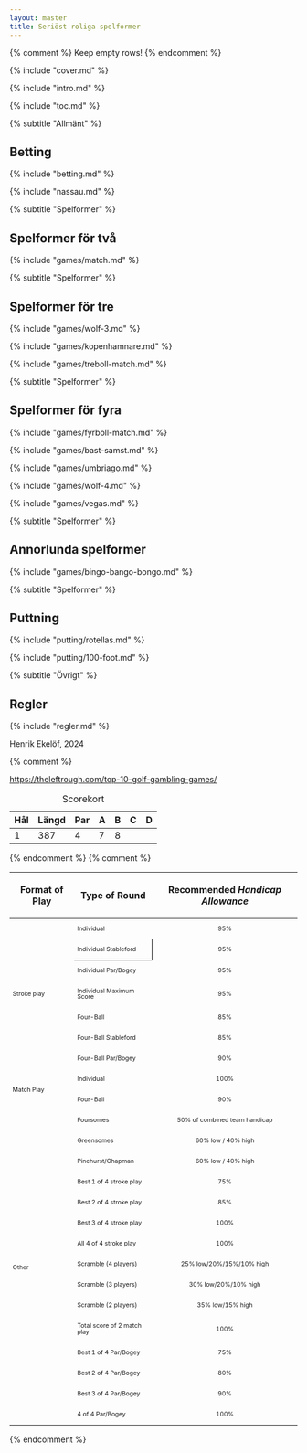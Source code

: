 ```yaml
---
layout: master
title: Seriöst roliga spelformer
---
```

{% comment %} Keep empty rows! {% endcomment %}

{% include "cover.md" %}

<!-- ==================== -->

<div class="content">

{% include "intro.md" %}

{% include "toc.md" %}

{% subtitle "Allmänt" %}

## Betting <span id="betting"></span>

{% include "betting.md" %}

{% include "nassau.md" %}

<!-- ==================== -->

{% subtitle "Spelformer" %}

## Spelformer för två <span id="spel-2"></span>

<span id="match"></span>
{% include "games/match.md" %}

<!-- ==================== -->

{% subtitle "Spelformer" %}

## Spelformer för tre <span id="spel-3"></span>

<span id="wolf-3"></span>
{% include "games/wolf-3.md" %}

<span id="kopenhamnare"></span>
{% include "games/kopenhamnare.md" %}

<span id="treboll"></span>
{% include "games/treboll-match.md" %}

<!-- ==================== -->

{% subtitle "Spelformer" %}

## Spelformer för fyra <span id="spel-4"></span>

<span id="fyrboll"></span>
{% include "games/fyrboll-match.md" %}

<span id="bast-samst"></span>
{% include "games/bast-samst.md" %}

<span id="umbriago"></span>
{% include "games/umbriago.md" %}

<span id="wolf-4"></span>
{% include "games/wolf-4.md" %}

<span id="vegas"></span>
{% include "games/vegas.md" %}

<!-- ==================== -->

{% subtitle "Spelformer" %}

## Annorlunda spelformer <span id="spel-a"></span>

<span id="bingo-bango-bongo"></span>
{% include "games/bingo-bango-bongo.md" %}

<!-- ==================== -->

{% subtitle "Spelformer" %}

## Puttning <span id="spel-p"></span>

<span id="rotellas"></span>
{% include "putting/rotellas.md" %}

<span id="hundred-foot-drill"></span>
{% include "putting/100-foot.md" %}

<!-- ==================== -->

{% subtitle "Övrigt" %}

## Regler <span id="regler"></span>

{% include "regler.md" %}

</div>

<div class="footer">
Henrik Ekelöf, 2024
</div>

{% comment %} 

https://theleftrough.com/top-10-golf-gambling-games/

<table class="scorecard">
<caption>Scorekort</caption>
    <thead>
        <tr>
            <th class="h">Hål</th>
            <th class="h hl">Längd</th>
            <th class="h hp">Par</th>
            <th class="p">A</th>
            <th class="p">B</th>
            <th class="p">C</th>
            <th class="p">D</th>
        </tr>
    </thead>
    <tbody>
        <tr>
            <td>1</td>
            <td class="l">387</td>
            <td class="p">4</td>
            <td class="s">7</td>
            <td class="s">8</td>
            <td class="s"></td>
            <td class="s"></td>
        </tr>
    </tbody>
</table>

{% endcomment %}
{% comment %}

<table style="padding: 0;page-break-inside: avoid;width: 100%;border-collapse: collapse;mc-table-style: url('../Resources/TableStyles/tablestyle.css');margin-left: 0;margin-right: auto;" class="TableStyle-tablestyle" cellspacing="0">
    <colgroup><col class="TableStyle-tablestyle-Column-Column1">
    <col class="TableStyle-tablestyle-Column-Column1">
    <col class="TableStyle-tablestyle-Column-Column1">
    </colgroup><thead>
        <tr class="TableStyle-tablestyle-Head-Header1">
            <th class="TableStyle-tablestyle-HeadE-Column1-Header1" style="vertical-align:middle" scope="col">Format of Play</th>
            <th class="TableStyle-tablestyle-HeadE-Column1-Header1" style="vertical-align:middle" scope="col">
                <p>Type of Round</p>
            </th>
            <th class="TableStyle-tablestyle-HeadD-Column1-Header1" style="vertical-align:middle" scope="col">
                <p>Recommended <span style="font-style: italic;">Handicap Allowance</span></p>
            </th>
        </tr>
    </thead>
    <tbody>
        <tr class="TableStyle-tablestyle-Body-Body1">
            <td class="TableStyle-tablestyle-BodyE-Column1-Body1" rowspan="7" style="font-size: 8pt;">Stroke play</td>
            <td class="TableStyle-tablestyle-BodyE-Column1-Body1" style="line-height: 8pt;padding-top: 2px;padding-bottom: 2px;font-size: 8pt;">
                <p>Individual</p>
            </td>
            <td class="TableStyle-tablestyle-BodyD-Column1-Body1" style="line-height: 8pt;padding-top: 2px;padding-bottom: 2px;font-size: 8pt;">
                <p style="text-align: center;">95%</p>
            </td>
        </tr>
        <tr class="TableStyle-tablestyle-Body-Body1">
            <td class="TableStyle-tablestyle-BodyE-Column1-Body1" style="border-right-style: solid;border-right-width: 1px;border-right-color: #000000;border-bottom-style: solid;border-bottom-width: 1px;border-bottom-color: #000000;line-height: 8pt;padding-top: 2px;padding-bottom: 2px;font-size: 8pt;">
                <p>Individual Stableford</p>
            </td>
            <td class="TableStyle-tablestyle-BodyD-Column1-Body1" style="line-height: 8pt;padding-top: 2px;padding-bottom: 2px;font-size: 8pt;">
                <p style="text-align: center;">95%</p>
            </td>
        </tr>
        <tr class="TableStyle-tablestyle-Body-Body1">
            <td class="TableStyle-tablestyle-BodyE-Column1-Body1" style="line-height: 8pt;padding-top: 2px;padding-bottom: 2px;font-size: 8pt;">
                <p>Individual Par/Bogey</p>
            </td>
            <td class="TableStyle-tablestyle-BodyD-Column1-Body1" style="line-height: 8pt;padding-top: 2px;padding-bottom: 2px;font-size: 8pt;">
                <p style="text-align: center;">95%</p>
            </td>
        </tr>
        <tr class="TableStyle-tablestyle-Body-Body1">
            <td class="TableStyle-tablestyle-BodyE-Column1-Body1" style="line-height: 8pt;padding-top: 2px;padding-bottom: 2px;font-size: 8pt;">
                <p>Individual Maximum Score</p>
            </td>
            <td class="TableStyle-tablestyle-BodyD-Column1-Body1" style="line-height: 8pt;padding-top: 2px;padding-bottom: 2px;font-size: 8pt;">
                <p style="text-align: center;">95%</p>
            </td>
        </tr>
        <tr class="TableStyle-tablestyle-Body-Body1">
            <td class="TableStyle-tablestyle-BodyE-Column1-Body1" style="line-height: 8pt;padding-top: 2px;padding-bottom: 2px;font-size: 8pt;">
                <p>Four-Ball</p>
            </td>
            <td class="TableStyle-tablestyle-BodyD-Column1-Body1" style="line-height: 8pt;padding-top: 2px;padding-bottom: 2px;font-size: 8pt;">
                <p style="text-align: center;">85%</p>
            </td>
        </tr>
        <tr class="TableStyle-tablestyle-Body-Body1">
            <td class="TableStyle-tablestyle-BodyE-Column1-Body1" style="line-height: 8pt;padding-top: 2px;padding-bottom: 2px;font-size: 8pt;">
                <p>Four-Ball Stableford</p>
            </td>
            <td class="TableStyle-tablestyle-BodyD-Column1-Body1" style="line-height: 8pt;padding-top: 2px;padding-bottom: 2px;font-size: 8pt;">
                <p style="text-align: center;">85%</p>
            </td>
        </tr>
        <tr class="TableStyle-tablestyle-Body-Body1">
            <td class="TableStyle-tablestyle-BodyE-Column1-Body1" style="line-height: 8pt;padding-top: 2px;padding-bottom: 2px;font-size: 8pt;">
                <p>Four-Ball Par/Bogey</p>
            </td>
            <td class="TableStyle-tablestyle-BodyD-Column1-Body1" style="line-height: 8pt;padding-top: 2px;padding-bottom: 2px;font-size: 8pt;">
                <p style="text-align: center;">90% </p>
            </td>
        </tr>
        <tr class="TableStyle-tablestyle-Body-Body1">
            <td class="TableStyle-tablestyle-BodyE-Column1-Body1" rowspan="2" style="font-size: 8pt;">Match Play</td>
            <td class="TableStyle-tablestyle-BodyE-Column1-Body1" style="line-height: 8pt;padding-top: 2px;padding-bottom: 2px;font-size: 8pt;">
                <p>Individual</p>
            </td>
            <td class="TableStyle-tablestyle-BodyD-Column1-Body1" style="line-height: 8pt;padding-top: 2px;padding-bottom: 2px;font-size: 8pt;">
                <p style="text-align: center;">100%</p>
            </td>
        </tr>
        <tr class="TableStyle-tablestyle-Body-Body1">
            <td class="TableStyle-tablestyle-BodyE-Column1-Body1" style="line-height: 8pt;padding-top: 2px;padding-bottom: 2px;font-size: 8pt;">
                <p>Four-Ball</p>
            </td>
            <td class="TableStyle-tablestyle-BodyD-Column1-Body1" style="line-height: 8pt;padding-top: 2px;padding-bottom: 2px;font-size: 8pt;">
                <p style="text-align: center;">90%</p>
            </td>
        </tr>
        <tr class="TableStyle-tablestyle-Body-Body1">
            <td class="TableStyle-tablestyle-BodyE-Column1-Body1" rowspan="15" style="font-size: 8pt;">Other</td>
            <td class="TableStyle-tablestyle-BodyE-Column1-Body1" style="line-height: 8pt;padding-top: 2px;padding-bottom: 2px;font-size: 8pt;">
                <p>Foursomes </p>
            </td>
            <td class="TableStyle-tablestyle-BodyD-Column1-Body1" style="line-height: 8pt;padding-top: 2px;padding-bottom: 2px;font-size: 8pt;">
                <p style="text-align: center;">50% of combined team handicap</p>
            </td>
        </tr>
        <tr class="TableStyle-tablestyle-Body-Body1">
            <td class="TableStyle-tablestyle-BodyE-Column1-Body1" style="line-height: 8pt;padding-top: 2px;padding-bottom: 2px;font-size: 8pt;">
                <p>Greensomes</p>
            </td>
            <td class="TableStyle-tablestyle-BodyD-Column1-Body1" style="line-height: 8pt;padding-top: 2px;padding-bottom: 2px;font-size: 8pt;">
                <p style="text-align: center;">60% low / 40% high </p>
            </td>
        </tr>
        <tr class="TableStyle-tablestyle-Body-Body1">
            <td class="TableStyle-tablestyle-BodyE-Column1-Body1" style="line-height: 8pt;padding-top: 2px;padding-bottom: 2px;font-size: 8pt;">
                <p>Pinehurst/Chapman</p>
            </td>
            <td class="TableStyle-tablestyle-BodyD-Column1-Body1" style="line-height: 8pt;padding-top: 2px;padding-bottom: 2px;font-size: 8pt;">
                <p style="text-align: center;">60% low / 40% high</p>
            </td>
        </tr>
        <tr class="TableStyle-tablestyle-Body-Body1">
            <td class="TableStyle-tablestyle-BodyE-Column1-Body1" style="line-height: 8pt;padding-top: 2px;padding-bottom: 2px;font-size: 8pt;">
                <p>Best 1 of 4 stroke play</p>
            </td>
            <td class="TableStyle-tablestyle-BodyD-Column1-Body1" style="line-height: 8pt;padding-top: 2px;padding-bottom: 2px;font-size: 8pt;">
                <p style="text-align: center;">75%</p>
            </td>
        </tr>
        <tr class="TableStyle-tablestyle-Body-Body1">
            <td class="TableStyle-tablestyle-BodyE-Column1-Body1" style="line-height: 8pt;padding-top: 2px;padding-bottom: 2px;font-size: 8pt;">
                <p>Best 2 of 4 stroke play</p>
            </td>
            <td class="TableStyle-tablestyle-BodyD-Column1-Body1" style="line-height: 8pt;padding-top: 2px;padding-bottom: 2px;font-size: 8pt;">
                <p style="text-align: center;">85%</p>
            </td>
        </tr>
        <tr class="TableStyle-tablestyle-Body-Body1">
            <td class="TableStyle-tablestyle-BodyE-Column1-Body1" style="line-height: 8pt;padding-top: 2px;padding-bottom: 2px;font-size: 8pt;">
                <p>Best 3 of 4 stroke play</p>
            </td>
            <td class="TableStyle-tablestyle-BodyD-Column1-Body1" style="line-height: 8pt;padding-top: 2px;padding-bottom: 2px;font-size: 8pt;">
                <p style="text-align: center;">100%</p>
            </td>
        </tr>
        <tr class="TableStyle-tablestyle-Body-Body1">
            <td class="TableStyle-tablestyle-BodyE-Column1-Body1" style="line-height: 8pt;padding-top: 2px;padding-bottom: 2px;font-size: 8pt;">
                <p>All 4 of 4 stroke play</p>
            </td>
            <td class="TableStyle-tablestyle-BodyD-Column1-Body1" style="line-height: 8pt;padding-top: 2px;padding-bottom: 2px;font-size: 8pt;">
                <p style="text-align: center;">100%</p>
            </td>
        </tr>
        <tr class="TableStyle-tablestyle-Body-Body1">
            <td class="TableStyle-tablestyle-BodyE-Column1-Body1" style="line-height: 8pt;padding-top: 2px;padding-bottom: 2px;font-size: 8pt;">
                <p>Scramble (4 players)</p>
            </td>
            <td class="TableStyle-tablestyle-BodyD-Column1-Body1" style="line-height: 8pt;padding-top: 2px;padding-bottom: 2px;font-size: 8pt;">
                <p style="text-align: center;">25% low/20%/15%/10% high</p>
            </td>
        </tr>
        <tr class="TableStyle-tablestyle-Body-Body1">
            <td class="TableStyle-tablestyle-BodyE-Column1-Body1" style="line-height: 8pt;padding-top: 2px;padding-bottom: 2px;font-size: 8pt;">
                <p>Scramble (3 players)</p>
            </td>
            <td class="TableStyle-tablestyle-BodyD-Column1-Body1" style="line-height: 8pt;padding-top: 2px;padding-bottom: 2px;font-size: 8pt;">
                <p style="text-align: center;">30% low/20%/10% high</p>
            </td>
        </tr>
        <tr class="TableStyle-tablestyle-Body-Body1">
            <td class="TableStyle-tablestyle-BodyE-Column1-Body1" style="line-height: 8pt;padding-top: 2px;padding-bottom: 2px;font-size: 8pt;">
                <p>Scramble (2 players)</p>
            </td>
            <td class="TableStyle-tablestyle-BodyD-Column1-Body1" style="line-height: 8pt;padding-top: 2px;padding-bottom: 2px;font-size: 8pt;">
                <p style="text-align: center;">35% low/15% high</p>
            </td>
        </tr>
        <tr class="TableStyle-tablestyle-Body-Body1">
            <td class="TableStyle-tablestyle-BodyE-Column1-Body1" style="line-height: 8pt;padding-top: 2px;padding-bottom: 2px;font-size: 8pt;">
                <p>Total score of 2 match play</p>
            </td>
            <td class="TableStyle-tablestyle-BodyD-Column1-Body1" style="line-height: 8pt;padding-top: 2px;padding-bottom: 2px;font-size: 8pt;">
                <p style="text-align: center;">100%</p>
            </td>
        </tr>
        <tr class="TableStyle-tablestyle-Body-Body1">
            <td class="TableStyle-tablestyle-BodyE-Column1-Body1" style="line-height: 8pt;padding-top: 2px;padding-bottom: 2px;font-size: 8pt;">
                <p>Best 1 of 4 Par/Bogey</p>
            </td>
            <td class="TableStyle-tablestyle-BodyD-Column1-Body1" style="line-height: 8pt;padding-top: 2px;padding-bottom: 2px;font-size: 8pt;">
                <p style="text-align: center;">75%</p>
            </td>
        </tr>
        <tr class="TableStyle-tablestyle-Body-Body1">
            <td class="TableStyle-tablestyle-BodyE-Column1-Body1" style="line-height: 8pt;padding-top: 2px;padding-bottom: 2px;font-size: 8pt;">
                <p>Best 2 of 4 Par/Bogey</p>
            </td>
            <td class="TableStyle-tablestyle-BodyD-Column1-Body1" style="line-height: 8pt;padding-top: 2px;padding-bottom: 2px;font-size: 8pt;">
                <p style="text-align: center;">80%</p>
            </td>
        </tr>
        <tr class="TableStyle-tablestyle-Body-Body1">
            <td class="TableStyle-tablestyle-BodyE-Column1-Body1" style="line-height: 8pt;padding-top: 2px;padding-bottom: 2px;font-size: 8pt;">
                <p>Best 3 of 4 Par/Bogey</p>
            </td>
            <td class="TableStyle-tablestyle-BodyD-Column1-Body1" style="line-height: 8pt;padding-top: 2px;padding-bottom: 2px;font-size: 8pt;">
                <p style="text-align: center;">90%</p>
            </td>
        </tr>
        <tr class="TableStyle-tablestyle-Body-Body1">
            <td class="TableStyle-tablestyle-BodyB-Column1-Body1" style="line-height: 8pt;padding-top: 2px;padding-bottom: 2px;font-size: 8pt;">
                <p>4 of 4 Par/Bogey</p>
            </td>
            <td class="TableStyle-tablestyle-BodyA-Column1-Body1" style="line-height: 8pt;padding-top: 2px;padding-bottom: 2px;font-size: 8pt;">
                <p style="text-align: center;">100%</p>
            </td>
        </tr>
    </tbody>
</table>
{% endcomment %}
